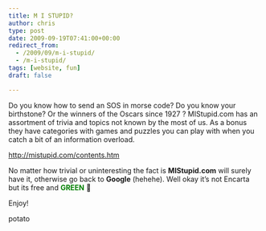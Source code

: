 ```yaml
---
title: M I STUPID?
author: chris
type: post
date: 2009-09-19T07:41:00+00:00
redirect_from:
  - /2009/09/m-i-stupid/
  - /m-i-stupid/
tags: [website, fun]
draft: false

---
```


Do you know how to send an SOS in morse code? Do you know your birthstone? Or the winners of the Oscars since 1927 ? MIStupid.com has an assortment of trivia and topics not known by the most of us. As a bonus they have categories with games and puzzles you can play with when you catch a bit of an information overload.

<!--more-->

<div>
  <a href="http://mistupid.com/contents.htm" target="_blank">http://mistupid.com/contents.htm</a>
</div>

No matter how trivial or uninteresting the fact is **<span style="font-weight: bold;">MIStupid.com</span>** will surely have it, otherwise go back to **<span style="font-weight: bold;">Google</span>** (hehehe). Well okay it’s not Encarta but its free and **<span style="color: green;"><span style="color: green; font-weight: bold;">GREEN</span></span>** 🙂

Enjoy!

potato
